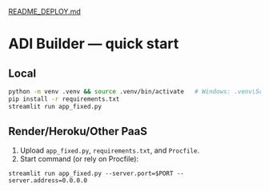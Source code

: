 [README_DEPLOY.md](https://github.com/user-attachments/files/22622248/README_DEPLOY.md)
# ADI Builder — quick start

## Local
```bash
python -m venv .venv && source .venv/bin/activate   # Windows: .venv\Scripts\activate
pip install -r requirements.txt
streamlit run app_fixed.py
```

## Render/Heroku/Other PaaS
1) Upload `app_fixed.py`, `requirements.txt`, and `Procfile`.
2) Start command (or rely on Procfile):
```
streamlit run app_fixed.py --server.port=$PORT --server.address=0.0.0.0
```
